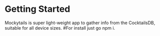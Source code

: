 # Getting Started
Mockytails is super light-weight app to gather info from the CocktailsDB, suitable for all device sizes.
#For install just go npm i.
